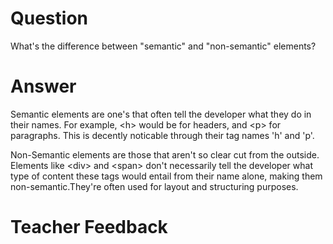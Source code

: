 # Question

What's the difference between "semantic" and "non-semantic" elements?

# Answer

Semantic elements are one's that often tell the developer what they do in their names. For example, \<h> would be for headers, and \<p> for paragraphs. This is decently noticable through their tag names 'h' and 'p'.

Non-Semantic elements are those that aren't so clear cut from the outside. Elements like \<div> and \<span> don't necessarily tell the developer what type of content these tags would entail from their name alone, making them non-semantic.They're often used for layout and structuring purposes.

# Teacher Feedback
